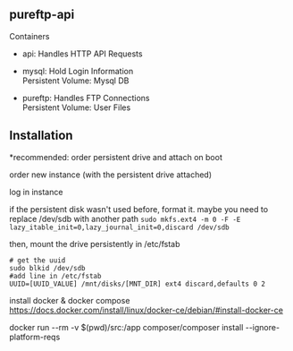 ## pureftp-api

Containers
- api: Handles HTTP API Requests
    
- mysql: Hold Login Information \
    Persistent Volume: Mysql DB
    
- pureftp: Handles FTP Connections \
    Persistent Volume: User Files

## Installation
*recommended: order persistent drive and attach on boot

order new instance (with the persistent drive attached)

log in instance

if the persistent disk wasn't used before, format it. maybe you need to replace /dev/sdb with another path
`sudo mkfs.ext4 -m 0 -F -E lazy_itable_init=0,lazy_journal_init=0,discard /dev/sdb`

then, mount the drive persistently in /etc/fstab
```
# get the uuid
sudo blkid /dev/sdb
#add line in /etc/fstab
UUID=[UUID_VALUE] /mnt/disks/[MNT_DIR] ext4 discard,defaults 0 2
```


install docker & docker compose
https://docs.docker.com/install/linux/docker-ce/debian/#install-docker-ce


docker run --rm -v $(pwd)/src:/app composer/composer install --ignore-platform-reqs